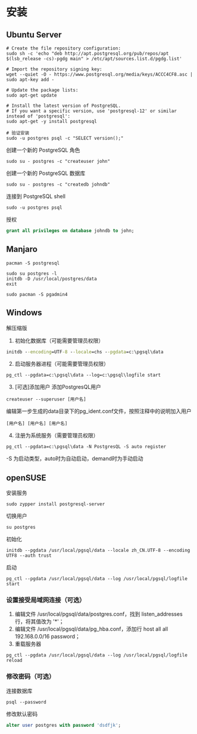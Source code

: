 # 安装

## Ubuntu Server

```shell
# Create the file repository configuration:
sudo sh -c 'echo "deb http://apt.postgresql.org/pub/repos/apt $(lsb_release -cs)-pgdg main" > /etc/apt/sources.list.d/pgdg.list'
```

```shell
# Import the repository signing key:
wget --quiet -O - https://www.postgresql.org/media/keys/ACCC4CF8.asc | sudo apt-key add -
```

```shell
# Update the package lists:
sudo apt-get update
```

```shell
# Install the latest version of PostgreSQL.
# If you want a specific version, use 'postgresql-12' or similar instead of 'postgresql':
sudo apt-get -y install postgresql
```

```shell
# 验证安装
sudo -u postgres psql -c "SELECT version();"
```

创建一个新的 PostgreSQL 角色

```shell
sudo su - postgres -c "createuser john"
```

创建一个新的 PostgreSQL 数据库

```shell
sudo su - postgres -c "createdb johndb"
```

连接到 PostgreSQL shell

```shell
sudo -u postgres psql
```

授权

```sql
grant all privileges on database johndb to john;
```

## Manjaro
    pacman -S postgresql

    sudo su postgres -l
    initdb -D /usr/local/postgres/data
    exit

    sudo pacman -S pgadmin4

## Windows
解压缩版

1. 初始化数据库（可能需要管理员权限）

```cmd
initdb --encoding=UTF-8 --locale=chs --pgdata=c:\pgsql\data
```

2. 启动服务器进程（可能需要管理员权限）
```
pg_ctl --pgdata=c:\pgsql\data --log=c:\pgsql\logfile start
```

3. [可选]添加用户
添加PostgresQL用户
```
createuser --superuser [用户名]
```
编辑第一步生成的data目录下的pg_ident.conf文件，按照注释中的说明加入用户
```
[用户名] [用户名] [用户名]
```

4. 注册为系统服务（需要管理员权限）
```
pg_ctl --pgdata=c:\pgsql\data -N PostgresQL -S auto register
```
-S 为启动类型，auto时为自动启动，demand时为手动启动

## openSUSE

安装服务

```shell
sudo zypper install postgresql-server
```

切换用户
```shell
su postgres
```

初始化
```shell
initdb --pgdata /usr/local/pgsql/data --locale zh_CN.UTF-8 --encoding UTF8 --auth trust
```

启动

```shell
pg_ctl --pgdata /usr/local/pgsql/data --log /usr/local/pgsql/logfile start
```

### 设置接受局域网连接（可选）

1. 编辑文件 /usr/local/pgsql/data/postgres.conf，找到 listen_addresses 行，将其值改为 '*'；
1. 编辑文件 /usr/local/pgsql/data/pg_hba.conf，添加行 host all all 192.168.0.0/16 password；
1. 重载服务器

```shell
pg_ctl --pgdata /usr/local/pgsql/data --log /usr/local/pgsql/logfile reload
```

### 修改密码（可选）

连接数据库

```shell
psql --password
```

修改默认密码
```sql
alter user postgres with password 'dsdfjk';
```
